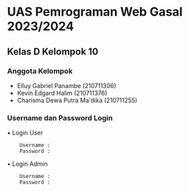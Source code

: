 # UAS Pemrograman Web Gasal 2023/2024

## Kelas D Kelompok 10

### Anggota Kelompok
- Elluy Gabriel Panambe (210711306)
- Kevin Edgard Halim (210711376)
- Charisma Dewa Putra Ma'dika (210711255)

### Username dan Password Login
•	Login User

        Username : 
        Password : 
        
•	Login Admin

        Username : 
        Password : 

